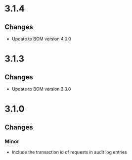 # 3.1.4

## Changes
* Update to BOM version 4.0.0


# 3.1.3

## Changes
* Update to BOM version 3.0.0


# 3.1.0

## Changes

### Minor
* Include the transaction id of requests in audit log entries